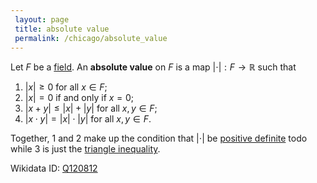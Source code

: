 ```yaml
---
 layout: page
 title: absolute value
 permalink: /chicago/absolute_value
---
```

Let $F$ be a [field](https://mathgloss.github.io/MathGloss/field). An **absolute value** on $F$ is a map $|\cdot|:F\to \mathbb R$ such that 
1. $|x| \geq 0$ for all $x\in F$;
2. $|x| = 0$ if and only if $x=0$;
3. $|x+y| \leq |x| + |y|$ for all $x,y\in F$;
4. $|x\cdot y| = |x|\cdot |y|$ for all $x,y\in F$.

Together, $1$ and $2$ make up the condition that $|\cdot|$ be [positive definite](https://mathgloss.github.io/MathGloss/positive_definite) todo while $3$ is just the [triangle inequality](https://mathgloss.github.io/MathGloss/norm).

Wikidata ID: [Q120812](https://www.wikidata.org/wiki/Q120812)